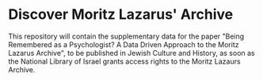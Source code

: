 # Discover Moritz Lazarus' Archive
This repository will contain the supplementary data for the paper "Being Remembered as a Psychologist? A Data Driven Approach to the Moritz Lazarus Archive", to be published in Jewish Culture and History, as soon as the National Library of Israel grants access rights to the Moritz Lazaurs Archive.
